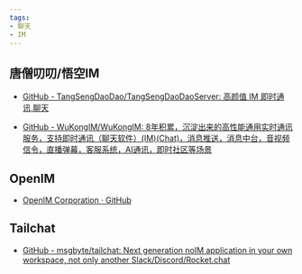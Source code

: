 ```yaml
---
tags:
- 聊天
- IM
---
```


## 唐僧叨叨/悟空IM

- [GitHub - TangSengDaoDao/TangSengDaoDaoServer: 高颜值 IM 即时通讯,聊天](https://github.com/TangSengDaoDao/TangSengDaoDaoServer)

- [GitHub - WuKongIM/WuKongIM: 8年积累，沉淀出来的高性能通用实时通讯服务，支持即时通讯（聊天软件）(IM)(Chat)，消息推送，消息中台，音视频信令，直播弹幕，客服系统，AI通讯，即时社区等场景](https://github.com/WuKongIM/WuKongIM)

## OpenIM

- [OpenIM Corporation · GitHub](https://github.com/OpenIMSDK)

## Tailchat

- [GitHub - msgbyte/tailchat: Next generation noIM application in your own workspace, not only another Slack/Discord/Rocket.chat](https://github.com/msgbyte/tailchat)